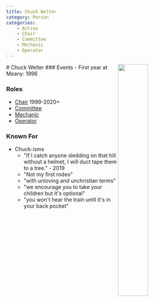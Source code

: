 ```yaml
---
title: Chuck Welter
category: Person
categories:
    - Active
    - Chair
    - Committee
    - Mechanic
    - Operator
---
```

<img src="/img/2000_ Chuck Welter.jpeg" align="right" style="width: 40%;">
# Chuck Welter
### Events
- First year at Meany: 1996

### Roles
- [Chair](Chair) 1999-2020+
- [Committee](Committee)
- [Mechanic](Mechanic)
- [Operator](Operator)

### Known For
- Chuck-isms
    - "If I catch anyone sledding on that hill without a helmet, I will duct tape them to a tree." - 2019
    - "Not my first rodeo"
    - "with unloving and unchristian terms"
    - "we encourage you to take your children but it's optional"
    - "you won't hear the train until it's in your back pocket"